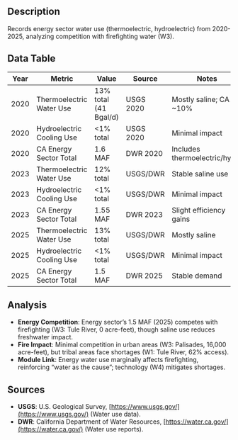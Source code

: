 ## Description
Records energy sector water use (thermoelectric, hydroelectric) from 2020-2025, analyzing competition with firefighting water (W3).

## Data Table

| Year | Metric | Value | Source | Notes |
|------|---------------------------|--------------------|------------|---------------------------|
| 2020 | Thermoelectric Water Use | 13% total (41 Bgal/d) | USGS 2020 | Mostly saline; CA ~10% |
| 2020 | Hydroelectric Cooling Use | <1% total | USGS 2020 | Minimal impact |
| 2020 | CA Energy Sector Total | 1.6 MAF | DWR 2020 | Includes thermoelectric/hydro |
| 2023 | Thermoelectric Water Use | 12% total | USGS/DWR | Stable saline use |
| 2023 | Hydroelectric Cooling Use | <1% total | USGS/DWR | Minimal impact |
| 2023 | CA Energy Sector Total | 1.55 MAF | DWR 2023 | Slight efficiency gains |
| 2025 | Thermoelectric Water Use | 13% total | USGS/DWR | Mostly saline |
| 2025 | Hydroelectric Cooling Use | <1% total | USGS/DWR | Minimal impact |
| 2025 | CA Energy Sector Total | 1.5 MAF | DWR 2025 | Stable demand |

## Analysis
- **Energy Competition**: Energy sector’s 1.5 MAF (2025) competes with firefighting (W3: Tule River, 0 acre-feet), though saline use reduces freshwater impact.
- **Fire Impact**: Minimal competition in urban areas (W3: Palisades, 16,000 acre-feet), but tribal areas face shortages (W1: Tule River, 62% access).
- **Module Link**: Energy water use marginally affects firefighting, reinforcing “water as the cause”; technology (W4) mitigates shortages.

## Sources
- **USGS**: U.S. Geological Survey, [https://www.usgs.gov/](https://www.usgs.gov/) (Water use data).
- **DWR**: California Department of Water Resources, [https://water.ca.gov/](https://water.ca.gov/) (Water use reports).
